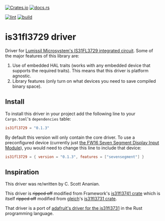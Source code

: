 [![Crates.io](https://img.shields.io/crates/v/is31fl3729)](https://crates.io/crates/is31fl3729)
[![docs.rs](https://img.shields.io/docsrs/is31fl3729)](https://docs.rs/is31fl3729/latest/is31fl3729/)

[![lint](https://github.com/cscott/is31fl3729-rs/actions/workflows/lint.yml/badge.svg)](https://github.com/cscott/is31fl3729-rs/actions/workflows/lint.yml)
[![build](https://github.com/cscott/is31fl3729-rs/actions/workflows/build.yml/badge.svg)](https://github.com/cscott/is31fl3729-rs/actions/workflows/build.yml)


# is31fl3729 driver

Driver for [Lumissil Microsystem's IS31FL3729 integrated circuit](https://www.lumissil.com/assets/pdf/core/IS31FL3729_DS.pdf). Some of the major features of this library are:

1. Use of embedded HAL traits (works with any embedded device that supports the required traits). This means that this driver is platform agnostic.
2. Library features (only turn on what devices you need to save compiled binary space).

## Install

To install this driver in your project add the following line to your `Cargo.toml`'s `dependencies` table:

```toml
is31fl3729 = "0.1.3"
```

By default this version will only contain the core driver.
To use a preconfigured device (currently just [the FW16 Seven Segment Display Input Module](https://community.frame.work/t/7-segment-display-input-module/50509)),
you would need to change this line to include that device:

```toml
is31fl3729 = { version = "0.1.3", features = ["sevensegment"] }
```

## Inspiration

This driver was re/written by C. Scott Ananian.

This driver is ~~ripped off~~ modified from Framework's [is31fl3741 crate](https://github.com/FrameworkComputer/is31fl3741-rs) which is itself ~~ripped off~~ modified from [gleich](https://github.com/gleich/)'s [is31fl3731 crate](https://github.com/gleich/is31fl3731).

That driver is a port of [adafruit's driver for the is31fl3731](https://github.com/adafruit/Adafruit_CircuitPython_IS31FL3731) in the Rust programming language.

